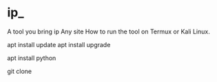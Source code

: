 # ip_


A tool you bring ip Any site 
How to run the tool on Termux or Kali Linux.

apt  install update apt  install upgrade

apt install python 

git clone 


